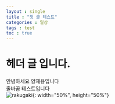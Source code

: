 ```yaml
---
layout : single
title : "첫 글 테스트"
categories : 일상
tags : test
toc : true
---
```


# 헤더 글 입니다.

안녕하세요 양재용입니다      
줄바꿈 테스트입니다     
![rakugaki](https://user-images.githubusercontent.com/68217405/229445840-17d59a9e-de92-4ade-aabd-eddce6fab2d0.png){: width="50%", height="50%"}